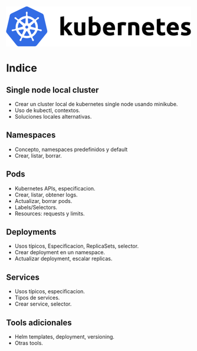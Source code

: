 ![Kubernetes](https://raw.githubusercontent.com/jgzurano/katacoda-scenarios/master/kubernetes-training/assets/kubernetes.png "Kubernetes")

# Indice #

## Single node local cluster ##

- Crear un cluster local de kubernetes single node usando minikube.
- Uso de kubectl, contextos.
- Soluciones locales alternativas.

## Namespaces ##

- Concepto, namespaces predefinidos y default
- Crear, listar, borrar.

## Pods ##

- Kubernetes APIs, especificacion.
- Crear, listar, obtener logs.
- Actualizar, borrar pods.
- Labels/Selectors.
- Resources: requests y limits.

## Deployments ##

- Usos típicos, Especificacion, ReplicaSets, selector.
- Crear deployment en un namespace.
- Actualizar deployment, escalar replicas.

## Services ##

- Usos típicos, especificacion.
- Tipos de services.
- Crear service, selector.

## Tools adicionales ##

- Helm templates, deployment, versioning.
- Otras tools.
